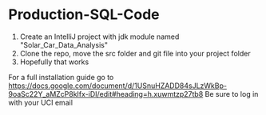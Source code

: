 # Production-SQL-Code

1. Create an IntelliJ project with jdk module named "Solar_Car_Data_Analysis"
2. Clone the repo, move the src folder and git file into your project folder
3. Hopefully that works

For a full installation guide go to https://docs.google.com/document/d/1USnuHZADD84sJLzWkBp-9oaSc22Y_aMZcP8kIfx-iDI/edit#heading=h.xuwmtzp27tb8
Be sure to log in with your UCI email
